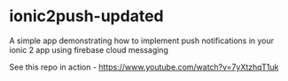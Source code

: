 # ionic2push-updated
A simple app demonstrating how to implement push notifications in your ionic 2 app using firebase cloud messaging

See this repo in action - https://www.youtube.com/watch?v=7yXtzhqT1uk
